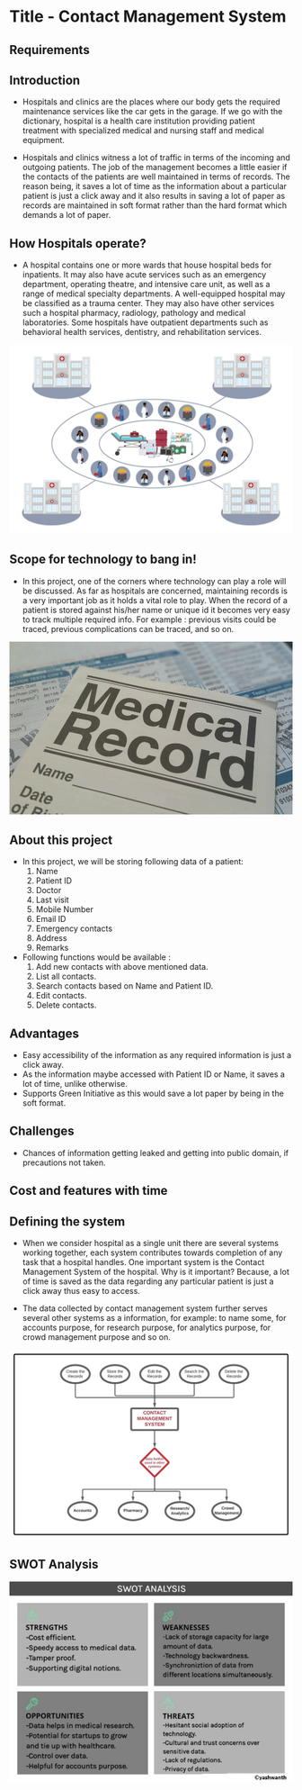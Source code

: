 # Title - Contact Management System 

## Requirements

## Introduction
* Hospitals and clinics are the places where our body gets the required maintenance services like the car gets in the garage. If we go with the dictionary, hospital is a health care institution providing patient treatment with specialized medical and nursing staff and medical equipment. 

* Hospitals and clinics witness a lot of traffic in terms of the incoming and outgoing patients. The job of the management becomes a little easier if the contacts of the patients are well maintained in terms of records. The reason being, it saves a lot of time as the information about a particular patient is just a click away and it also results in saving a lot of paper as records are maintained in soft format rather than the hard format which demands a lot of paper.

## How Hospitals operate?
* A hospital contains one or more wards that house hospital beds for inpatients. It may also have acute services such as an emergency department, operating theatre, and intensive care unit, as well as a range of medical specialty departments. A well-equipped hospital may be classified as a trauma center. They may also have other services such a hospital pharmacy, radiology, pathology and medical laboratories. Some hospitals have outpatient departments such as behavioral health services, dentistry, and rehabilitation services.

<img src = "https://github.com/yashwanthabhilash/MiniProject_256287/blob/85cf08b477da687362eb590a1b8caa7aabd22b75/Requirements/System_Operations.jpg" />

## Scope for technology to bang in!
* In this project, one of the corners where technology can play a role will be discussed. As far as hospitals are concerned, maintaining records is a very important job as it holds a vital role to play. When the record of a patient is stored against his/her name or unique id it becomes very easy to track multiple required info. For example : previous visits could be traced, previous complications can be traced, and so on.

<img src =  "https://github.com/yashwanthabhilash/MiniProject_256287/blob/85cf08b477da687362eb590a1b8caa7aabd22b75/Requirements/Medical_Records.jpg" />

## About this project
* In this project, we will be storing following data of a patient: 
    1. Name
    2. Patient ID
    3. Doctor 
    4. Last visit
    5. Mobile Number
    6. Email ID
    7. Emergency contacts
    8. Address
    9. Remarks
* Following functions would be available :
    1. Add new contacts with above mentioned data.
    2. List all contacts.
    3. Search contacts based on Name and Patient ID.
    4. Edit contacts.
    5. Delete contacts.    

 ## Advantages
* Easy accessibility of the information as any required information is just a click away.
* As the information maybe accessed with Patient ID or Name, it saves a lot of time, unlike otherwise.   
* Supports Green Initiative as this would save a lot paper by being in the soft format.

## Challenges
* Chances of information getting leaked and getting into public domain, if precautions not taken.

## Cost and features with time

## Defining the system
* When we consider hospital as a single unit there are several systems working together, each system contributes towards completion of any task that a hospital handles. One important system is the Contact Management System of the hospital. Why is it important? Because, a lot of time is saved as the data regarding any particular patient is just a click away thus easy to access. 

* The data collected by contact management system further serves several other systems as a information, for example: to name some, for accounts purpose, for research purpose, for analytics purpose, for crowd management purpose and so on.

<img src = "https://github.com/yashwanthabhilash/MiniProject_256287/blob/85cf08b477da687362eb590a1b8caa7aabd22b75/Requirements/System_Diagram.jpeg" />

## SWOT Analysis

<img src = "https://github.com/yashwanthabhilash/MiniProject_256287/blob/8152d9508b1c61a43303da0e5c0ab2f76eb19fc7/Requirements/SWOT_Analysis.jpg" />






